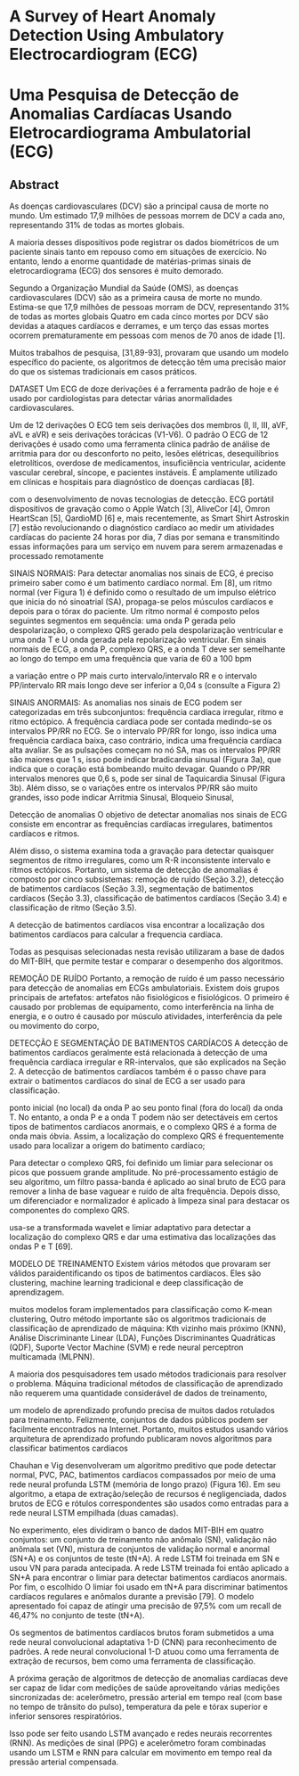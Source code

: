 # A Survey of Heart Anomaly Detection Using Ambulatory Electrocardiogram (ECG)

# Uma Pesquisa de Detecção de Anomalias Cardíacas Usando Eletrocardiograma Ambulatorial (ECG)

## Abstract
As doenças cardiovasculares (DCV) são a principal causa de morte no mundo. Um estimado 17,9 milhões de pessoas morrem de DCV a cada ano, representando 31% de todas as mortes globais.

A maioria desses dispositivos pode registrar os dados biométricos de um paciente sinais tanto em repouso como em situações de exercício.
No entanto, lendo a enorme quantidade de matérias-primas sinais de eletrocardiograma (ECG) dos sensores é muito demorado.


Segundo a Organização Mundial da Saúde (OMS), as doenças cardiovasculares (DCV) são as a primeira causa de morte no mundo. Estima-se que 17,9 milhões de pessoas morram de DCV, representando 31% de todas as mortes globais
Quatro em cada cinco mortes por DCV são devidas a ataques cardíacos e derrames, e um terço das essas mortes ocorrem prematuramente em pessoas com menos de 70 anos de idade [1].

Muitos trabalhos de pesquisa, [31,89-93], provaram que usando um modelo específico do paciente, os algoritmos de detecção têm uma precisão maior do que os sistemas tradicionais em casos práticos.

DATASET
Um ECG de doze derivações é a ferramenta padrão de hoje e é usado por cardiologistas para detectar várias anormalidades cardiovasculares.

Um de 12 derivações O ECG tem seis derivações dos membros (I, II, III, aVF, aVL e aVR) e seis derivações torácicas (V1-V6). O padrão
O ECG de 12 derivações é usado como uma ferramenta clínica padrão de análise de arritmia para dor ou desconforto no peito, lesões elétricas, desequilíbrios eletrolíticos, overdose de medicamentos, insuficiência ventricular, acidente vascular cerebral, síncope, e pacientes instáveis. É amplamente utilizado em clínicas e hospitais para diagnóstico de doenças cardíacas [8].

com o desenvolvimento de novas tecnologias de detecção. ECG portátil dispositivos de gravação como o Apple Watch [3], AliveCor [4], Omron HeartScan [5], QardioMD [6] e, mais recentemente, as Smart Shirt Astroskin [7] estão revolucionando o diagnóstico cardíaco ao medir um atividades cardíacas do paciente 24 horas por dia, 7 dias por semana e transmitindo essas informações para um serviço em nuvem para serem armazenadas e processado remotamente

SINAIS NORMAIS:
Para detectar anomalias nos sinais de ECG, é preciso primeiro saber como é um batimento cardíaco normal. Em [8], um ritmo normal (ver Figura 1) é definido como o resultado de um impulso elétrico que inicia do nó sinoatrial (SA), propaga-se pelos músculos cardíacos e depois para o tórax do paciente. Um ritmo normal é composto pelos seguintes segmentos em sequência: uma onda P gerada pelo despolarização, o complexo QRS gerado pela despolarização ventricular e uma onda T e U onda gerada pela repolarização ventricular. Em sinais normais de ECG, a onda P, complexo QRS, e a onda T deve ser semelhante ao longo do tempo em uma frequência que varia de 60 a 100 bpm

a variação entre o PP mais curto intervalo/intervalo RR e o intervalo PP/intervalo RR mais longo deve ser inferior a 0,04 s (consulte a Figura 2)

SINAIS ANORMAIS:
As anomalias nos sinais de ECG podem ser categorizadas em três subconjuntos: frequência cardíaca irregular, ritmo e ritmo ectópico. A frequência cardíaca pode ser contada medindo-se os intervalos PP/RR no ECG. Se o intervalo PP/RR for longo, isso indica uma frequência cardíaca baixa, caso contrário, indica uma frequência cardíaca alta avaliar. Se as pulsações começam no nó SA, mas os intervalos PP/RR são maiores que 1 s, isso pode indicar bradicardia sinusal (Figura 3a), que indica que o coração está bombeando muito devagar. Quando o PP/RR intervalos menores que 0,6 s, pode ser sinal de Taquicardia Sinusal (Figura 3b). Além disso, se o variações entre os intervalos PP/RR são muito grandes, isso pode indicar Arritmia Sinusal, Bloqueio Sinusal,

Detecção de anomalias
O objetivo de detectar anomalias nos sinais de ECG consiste em encontrar as frequências cardíacas irregulares,
batimentos cardíacos e ritmos.

Além disso, o sistema examina toda a gravação para detectar quaisquer segmentos de ritmo irregulares, como um R-R inconsistente
intervalo e ritmos ectópicos. Portanto, um sistema de detecção de anomalias é composto por cinco subsistemas: remoção de ruído (Seção 3.2), detecção de batimentos cardíacos (Seção 3.3), segmentação de batimentos cardíacos (Seção 3.3), classificação de batimentos cardíacos (Seção 3.4) e classificação de ritmo (Seção 3.5).

A detecção de batimentos cardíacos visa encontrar a localização dos batimentos cardíacos para calcular a frequencia cardíaca.

Todas as pesquisas selecionadas nesta revisão utilizaram a base de dados do MIT-BIH, que permite testar e comparar
o desempenho dos algoritmos.

REMOÇÃO DE RUÍDO
Portanto, a remoção de ruído é um passo necessário para detecção de anomalias em ECGs ambulatoriais. Existem dois grupos principais de artefatos: artefatos não fisiológicos e fisiológicos. O primeiro é causado por problemas de equipamento, como interferência na linha de energia, e o outro é causado por músculo atividades, interferência da pele ou movimento do corpo,


DETECÇÃO E SEGMENTAÇÃO DE BATIMENTOS CARDÍACOS
A detecção de batimentos cardíacos geralmente está relacionada à detecção de uma frequência cardíaca irregular e
RR-intervalos, que são explicados na Seção 2. A detecção de batimentos cardíacos também é o passo chave para extrair o batimentos cardíacos do sinal de ECG a ser usado para classificação.

ponto inicial (no local) da onda P ao seu ponto final (fora do local) da onda T.
No entanto, a onda P e a onda T podem não ser detectáveis em certos tipos de batimentos cardíacos anormais,
e o complexo QRS é a forma de onda mais óbvia. Assim, a localização do complexo QRS é frequentemente
usado para localizar a origem do batimento cardíaco;

Para detectar o complexo QRS, foi definido um limiar para selecionar os picos que possuem grande amplitude. No pré-processamento
estágio de seu algoritmo, um filtro passa-banda é aplicado ao sinal bruto de ECG para remover a linha de base vaguear e ruído de alta frequência. Depois disso, um diferenciador e normalizador é aplicado à limpeza sinal para destacar os componentes do complexo QRS.

usa-se a transformada wavelet e limiar adaptativo para detectar a localização do complexo QRS e dar uma
estimativa das localizações das ondas P e T [69].

MODELO DE TREINAMENTO
Existem vários métodos que provaram ser válidos paraidentificando os tipos de batimentos cardíacos. Eles são clustering, machine learning tradicional e deep classificação de aprendizagem.

muitos modelos foram implementados para classificação como K-mean clustering,
Outro método importante são os algoritmos tradicionais de classificação de aprendizado de máquina: Kth vizinho mais próximo (KNN), Análise Discriminante Linear (LDA), Funções Discriminantes Quadráticas (QDF), Suporte Vector Machine (SVM) e rede neural perceptron multicamada (MLPNN).

A maioria dos pesquisadores tem usado métodos tradicionais para resolver o problema. Máquina tradicional métodos de classificação de aprendizado não requerem uma quantidade considerável de dados de treinamento,

um modelo de aprendizado profundo precisa de muitos dados rotulados para treinamento. Felizmente, conjuntos de dados públicos podem ser facilmente encontrados na Internet. Portanto, muitos estudos usando vários arquitetura de aprendizado profundo publicaram novos algoritmos para classificar batimentos cardíacos


Chauhan e Vig desenvolveram um algoritmo preditivo que pode detectar normal, PVC, PAC,
batimentos cardíacos compassados ​​por meio de uma rede neural profunda LSTM (memória de longo prazo) (Figura 16). Em seu
algoritmo, a etapa de extração/seleção de recursos é negligenciada, dados brutos de ECG e rótulos correspondentes
são usados ​​como entradas para a rede neural LSTM empilhada (duas camadas).

No experimento, eles dividiram o banco de dados MIT-BIH em quatro conjuntos: um conjunto de treinamento não anômalo (SN), validação não anômala set (VN), mistura de conjuntos de validação normal e anormal (SN+A) e os conjuntos de teste (tN+A). A rede LSTM foi treinada em SN e usou VN para parada antecipada. A rede LSTM treinada foi então aplicado a SN+A para encontrar o limiar para detectar batimentos cardíacos anormais. Por fim, o escolhido O limiar foi usado em tN+A para discriminar batimentos cardíacos regulares e anômalos durante a previsão [79]. O modelo apresentado foi capaz de atingir uma precisão de 97,5% com um recall de 46,47% no conjunto de teste (tN+A).

Os segmentos de batimentos cardíacos brutos foram submetidos a uma rede neural convolucional adaptativa 1-D (CNN) para reconhecimento de padrões. A rede neural convolucional 1-D atuou como uma ferramenta de extração de recursos, bem como uma ferramenta de classificação.

A próxima geração de algoritmos de detecção de anomalias cardíacas deve ser capaz de lidar com medições de saúde aproveitando várias medições sincronizadas de: acelerômetro, pressão arterial em tempo real (com base no tempo de trânsito do pulso), temperatura da pele e tórax superior e inferior sensores respiratórios.

Isso pode ser feito usando LSTM avançado e redes neurais recorrentes (RNN).
As medições de sinal (PPG) e acelerômetro foram combinadas usando um LSTM e RNN para calcular em movimento em tempo real da pressão arterial compensada.